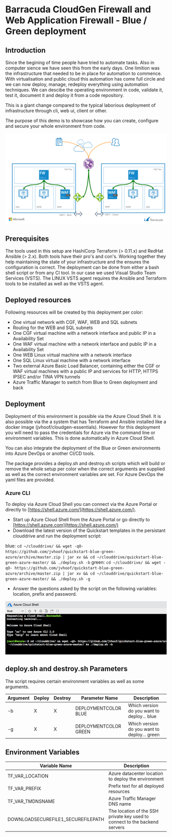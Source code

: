 # Barracuda CloudGen Firewall and Web Application Firewall - Blue / Green deployment

## Introduction
Since the begining of time people have tried to automate tasks. Also in computer sience we have seen this from the early days. One limition was the infrastructure that needed to be in place for automation to commence. With virtualisation and public cloud this automation has come full circle and we can now deploy, manage, redeploy everything using automation techniques. We can descibe the operating environment in code, validate it, test it, document it and deploy it from a code repository. 

This is a giant change compared to the typical laborious deployment of infrastructure through cli, web ui, client or other. 

The purpose of this demo is to showcase how you can create, configure and secure your whole environment from code.

![CGF Azure Network Architecture](images/cudalab-blue-green.png)

## Prerequisites
The tools used in this setup are HashiCorp Terraform (> 0.11.x) and RedHat Ansible (> 2.x). Both tools have their pro's and con's. Working together they help maintaining the state of your infrastructure and the ensures the configuration is correct. The deployment can be done from either a bash shell script or from any CI tool. In our case we used Visual Studio Team Services (VSTS). The LINUX VSTS agent requires the Ansible and Terraform tools to be installed as well as the VSTS agent.

## Deployed resources
Following resources will be created by this deployment per color:
- One virtual network with CGF, WAF, WEB and SQL subnets
- Routing for the WEB and SQL subnets
- One CGF virtual machine with a network interface and public IP in a Availability Set
- One WAF virtual machine with a network interface and public IP in a Availability Set
- One WEB Linux virtual machine with a network interface
- One SQL Linux virtual machine with a network interface
- Two external Azure Basic Load Balancer, containing either the CGF or WAF virtual machines with a public IP and services for HTTP, HTTPS IPSEC and/or TINA VPN tunnels
- Azure Traffic Manager to switch from Blue to Green deployment and back

## Deployment

Deployment of this environment is possible via the Azure Cloud Shell. It is also possible via the a system that has Terraform and Ansible installed like a docker image (jvhoof/cloudgen-essentials). However for this deployment you will need to pass the credentials for Azure via the command line or environment variables. This is done automatically in Azure Cloud Shell. 

You can also integrate the deployment of the Blue or Green environments into Azure DevOps or another CI/CD tools. 

The package provides a deploy.sh and destroy.sh scripts which will build or remove the whole setup per color when the correct arguments are supplied as well as the correct environment variables are set. For Azure DevOps the yaml files are provided.

### Azure CLI

To deploy via Azure Cloud Shell you can connect via the Azure Portal or directly to [https://shell.azure.com/](https://shell.azure.com/). 

- Start up Azure Cloud Shell from the Azure Portal or go directly to [https://shell.azure.com](https://shell.azure.com/)
- Download the latest version of the Quickstart templates in the persistant clouddrive and run the deployment script:

blue: `cd ~/clouddrive/ && wget -qO- https://github.com/jvhoof/quickstart-blue-green-azure/archive/master.zip | jar xv && cd ~/clouddrive/quickstart-blue-green-azure-master/ && ./deploy.sh -b`
green: `cd ~/clouddrive/ && wget -qO- https://github.com/jvhoof/quickstart-blue-green-azure/archive/master.zip | jar xv && cd ~/clouddrive/quickstart-blue-green-azure-master/ && ./deploy.sh -g`

- Answer the questions asked by the script on the following variables: location, prefix and password.

![Azure Cloud Shell Bash Edition](images/azurecloudshell1.png)

## deploy.sh and destroy.sh Parameters
The script requires certain environment variables as well as some arguments. 

| Argument | Deploy | Destroy | Parameter Name | Description
|---|---|---|---|---
-b | X | X | DEPLOYMENTCOLOR BLUE | Which version do you want to deploy... blue
-g | X | X | DEPLOYMENTCOLOR GREEN | Which version do you want to deploy... green

## Environment Variables

| Variable Name | Description
|---|---
TF_VAR_LOCATION | Azure datacenter location to deploy the environment
TF_VAR_PREFIX | Prefix text for all deployed resources
TF_VAR_TMDNSNAME | Azure Traffic Manager DNS name
DOWNLOADSECUREFILE1_SECUREFILEPATH | The location of the SSH private key used to connect to the backend servers
